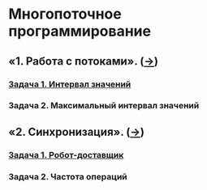 # Многопоточное программирование

## «1. Работа с потоками». ([->](https://github.com/netology-code/jd-homeworks/blob/video/multithreading/README.md "Ссылка на GitHub Netologia"))
### [Задача 1. Интервал значений](01_multithreading/task1/src/Main.java)
### Задача 2. Максимальный интервал значений

## «2. Синхронизация». ([->](https://github.com/netology-code/jd-homeworks/tree/video/synchronization "Ссылка на GitHub Netologia"))
### [Задача 1. Робот-доставщик](02_synchronization/task1/readme.md)
### Задача 2. Частота операций

